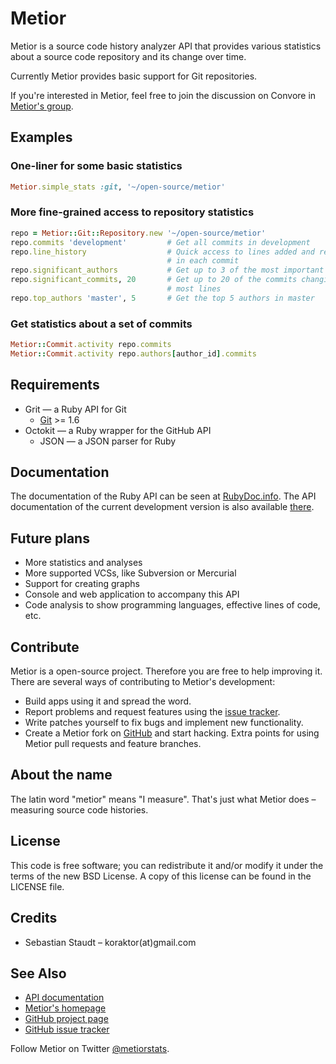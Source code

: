 Metior
======

Metior is a source code history analyzer API that provides various statistics
about a source code repository and its change over time.

Currently Metior provides basic support for Git repositories.

If you're interested in Metior, feel free to join the discussion on Convore in
[Metior's group](https://convore.com/metior).

## Examples

### One-liner for some basic statistics

```ruby
Metior.simple_stats :git, '~/open-source/metior'
```

### More fine-grained access to repository statistics

```ruby
repo = Metior::Git::Repository.new '~/open-source/metior'
repo.commits 'development'         # Get all commits in development
repo.line_history                  # Quick access to lines added and removed in
                                   # in each commit
repo.significant_authors           # Get up to 3 of the most important authors
repo.significant_commits, 20       # Get up to 20 of the commits changing the
                                   # most lines
repo.top_authors 'master', 5       # Get the top 5 authors in master
```

### Get statistics about a set of commits

```ruby
Metior::Commit.activity repo.commits
Metior::Commit.activity repo.authors[author_id].commits
```

## Requirements

* Grit — a Ruby API for Git
  * [Git](http://git-scm.com) >= 1.6
* Octokit — a Ruby wrapper for the GitHub API
  * JSON — a JSON parser for Ruby

## Documentation

The documentation of the Ruby API can be seen at [RubyDoc.info][1]. The API
documentation of the current development version is also available [there][5].

## Future plans

* More statistics and analyses
* More supported VCSs, like Subversion or Mercurial
* Support for creating graphs
* Console and web application to accompany this API
* Code analysis to show programming languages, effective lines of code, etc.

## Contribute

Metior is a open-source project. Therefore you are free to help improving it.
There are several ways of contributing to Metior's development:

* Build apps using it and spread the word.
* Report problems and request features using the [issue tracker][2].
* Write patches yourself to fix bugs and implement new functionality.
* Create a Metior fork on [GitHub][1] and start hacking. Extra points for using
  Metior pull requests and feature branches.

## About the name

The latin word "metior" means "I measure". That's just what Metior does –
measuring source code histories.

## License

This code is free software; you can redistribute it and/or modify it under the
terms of the new BSD License. A copy of this license can be found in the
LICENSE file.

## Credits

* Sebastian Staudt – koraktor(at)gmail.com

## See Also

* [API documentation][1]
* [Metior's homepage][2]
* [GitHub project page][3]
* [GitHub issue tracker][4]

Follow Metior on Twitter [@metiorstats](http://twitter.com/metiorstats).

 [1]: http://rubydoc.info/gems/metior/frames
 [2]: http://koraktor.de/metior
 [3]: http://github.com/koraktor/metior
 [4]: http://github.com/koraktor/metior/issues
 [5]: http://rubydoc.info/github/koraktor/metior/master/frames
